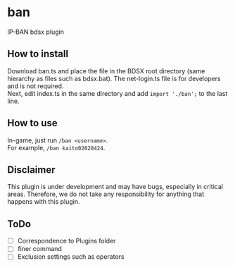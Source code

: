 # ban
IP-BAN bdsx plugin

## How to install  
Download ban.ts and place the file in the BDSX root directory (same hierarchy as files such as bdsx.bat). The net-login.ts file is for developers and is not required.  
Next, edit index.ts in the same directory and add `import './ban';` to the last line.  
  
## How to use  
In-game, just run `/ban <username>`.  
For example, `/ban kaito02020424`.  
  
## Disclaimer
This plugin is under development and may have bugs, especially in critical areas. Therefore, we do not take any responsibility for anything that happens with this plugin.  
## ToDo
- [ ] Correspondence to Plugins folder  
- [ ] finer command   
- [ ] Exclusion settings such as operators  
